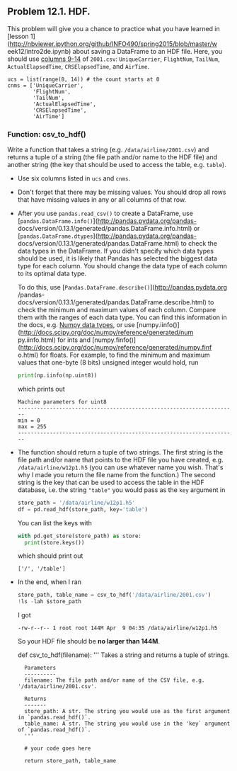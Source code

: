 ## Problem 12.1. HDF.

This problem will give you a chance to practice what you have learned in
  [lesson 1](http://nbviewer.ipython.org/github/INFO490/spring2015/blob/master/w
eek12/intro2de.ipynb)
  about saving a DataFrame to an HDF file.
  Here, you should use
  [columns 9-14](http://stat-computing.org/dataexpo/2009/the-data.html)
  of `2001.csv`:
  `UniqueCarrier`, `FlightNum`, `TailNum`, `ActualElapsedTime`,
`CRSElapsedTime`,
  and `AirTime`.


    ucs = list(range(8, 14)) # the count starts at 0
    cnms = ['UniqueCarrier',
            'FlightNum',
            'TailNum',
            'ActualElapsedTime',
            'CRSElapsedTime',
            'AirTime']

### Function: csv\_to\_hdf()

Write a function that takes a string (e.g. `/data/airline/2001.csv`)
  and returns a tuple of a string (the file path and/or name to the HDF file)
  and another string (the key that should be used to access the table, e.g.
`table`).

- Use six columns listed in `ucs` and `cnms`.
- Don't forget that there may be missing values.
  You should drop all rows that have missing values in any or all columns of
that row.
- After you use `pandas.read_csv()` to create a DataFrame,
  use [`pandas.DataFrame.info()`](http://pandas.pydata.org/pandas-
docs/version/0.13.1/generated/pandas.DataFrame.info.html)
  or [`pandas.DataFrame.dtypes`](http://pandas.pydata.org/pandas-
docs/version/0.13.1/generated/pandas.DataFrame.html)
  to check the data types in the DataFrame.
  If you didn't specify which data types should be used,
  it is likely that Pandas has selected the biggest data type for each column.
  You should change the data type of each column to its optimal data type.

  To do this, use [`Pandas.DataFrame.describe()`](http://pandas.pydata.org
/pandas-docs/version/0.13.1/generated/pandas.DataFrame.describe.html)
  to check the minimum and maximum values of each column.
  Compare them with the ranges of each data type. You can find this information
in the docs,
  e.g. [Numpy data
types](http://docs.scipy.org/doc/numpy/user/basics.types.html),
  or use [numpy.iinfo()](http://docs.scipy.org/doc/numpy/reference/generated/num
py.iinfo.html)
  for ints and
  [numpy.finfo()](http://docs.scipy.org/doc/numpy/reference/generated/numpy.finf
o.html)
  for floats.
  For example, to find the minimum and maximum values that one-byte (8 bits)
unsigned integer would hold,
  run

  ```python
  print(np.iinfo(np.uint8))
  ```

  which prints out

  ```text
  Machine parameters for uint8
  ---------------------------------------------------------------------
  min = 0
  max = 255
  ---------------------------------------------------------------------
  ```

- The function should return a tuple of two strings.
  The first string is the file path and/or name that points to the
  HDF file you have created, e.g. `/data/airline/w12p1.h5`
  (you can use whatever name you wish. That's why I made you return the
  file name from the function.)
  The second string is the key that can be used to access the table
  in the HDF database, i.e. the string `"table"` you would pass as the
  `key` argument in

  ```python
  store_path = '/data/airline/w12p1.h5'
  df = pd.read_hdf(store_path, key='table')
  ```

  You can list the keys with

  ```python
  with pd.get_store(store_path) as store:
    print(store.keys())
  ```

  which should print out

  ```text
  ['/', '/table']
  ```

- In the end, when I ran

  ```python
  store_path, table_name = csv_to_hdf('/data/airline/2001.csv')
  !ls -lah $store_path
  ```

  I got

  ```text
  -rw-r--r-- 1 root root 144M Apr  9 04:35 /data/airline/w12p1.h5
  ```

  So your HDF file should be **no larger than 144M**.


    def csv_to_hdf(filename):
        '''
        Takes a string and returns a tuple of strings.
        
        Parameters
        ----------
        filename: The file path and/or name of the CSV file, e.g. '/data/airline/2001.csv'.
        
        Returns
        -------
        store_path: A str. The string you would use as the first argument in `pandas.read_hdf()`.
        table_name: A str. The string you would use in the 'key` argument of `pandas.read_hdf()`.
        '''
        
        # your code goes here
        
        return store_path, table_name


    

